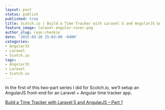 ```yaml
---
layout: post
status: publish
published: true
title: Scotch.io | Build a Time Tracker with Laravel 5 and AngularJS &ndash; Part 1
feature_image: laravel-angular-cover.png
author_slug: ryan-chenkie
date: '2015-03-26 15:03:00 -0400'
categories:
- AngularJS
- Laravel
- Scotch.io
tags:
- AngularJS
- Laravel
- Scotch.io
---
```


In the first of this two-part series I did for Scotch.io, we’ll setup an AngularJS front-end for an Laravel + Angular time tracker app.

[Build a Time Tracker with Laravel 5 and AngularJS – Part 1](https://scotch.io/tutorials/build-a-time-tracker-with-laravel-5-and-angularjs-part-1)